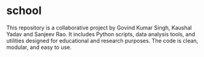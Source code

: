 # school
This repository is a collaborative project by Govind Kumar Singh, Kaushal Yadav and Sanjeev Rao. It includes Python scripts, data analysis tools, and utilities designed for educational and research purposes. The code is clean, modular, and easy to use.
